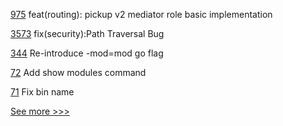 
[975](https://github.com/hyperledger/aries-framework-javascript/pull/975) feat(routing): pickup v2 mediator role basic implementation

[3573](https://github.com/hyperledger/fabric/pull/3573) fix(security):Path Traversal Bug

[344](https://github.com/hyperledger-labs/fabric-token-sdk/pull/344) Re-introduce -mod=mod go flag

[72](https://github.com/hyperledger-labs/yui-relayer/pull/72) Add show modules command

[71](https://github.com/hyperledger-labs/yui-relayer/pull/71) Fix bin name


[See more >>>](https://start-here.hyperledger.org/pull-requests)
